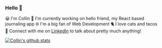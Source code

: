 ### Hello 👋

😀 I'm Collin 
🔬 I'm currently working on hello friend, my React based journaling app 
🌐 I'm a big fan of Web Development 
🐈 I love cats and tacos 
💬 Connect with me on [LinkedIn](https://www.linkedin.com/in/collin-pfeifer-5b77831a7/) to talk about pretty much anything! 

[![Collin's github stats](https://github-readme-stats.vercel.app/api?username=collinpfeifer)](https://github.com/anuraghazra/github-readme-stats)
